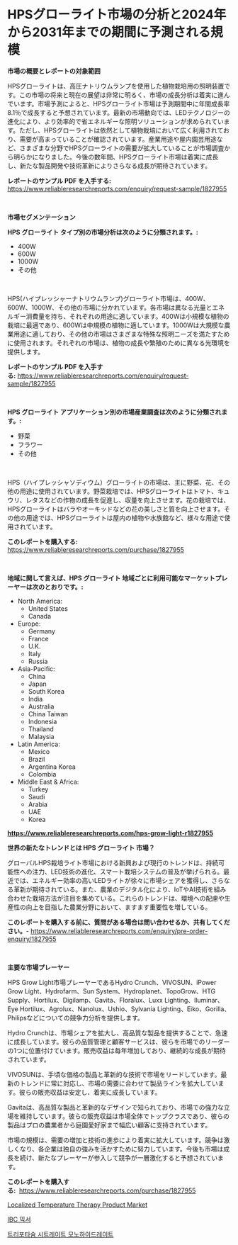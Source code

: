 <p><h1>HPSグローライト市場の分析と2024年から2031年までの期間に予測される規模</h1></p><p><strong>市場の概要とレポートの対象範囲</strong></p>
<p><p>HPSグローライトは、高圧ナトリウムランプを使用した植物栽培用の照明装置です。この市場の将来と現在の展望は非常に明るく、市場の成長分析は着実に進んでいます。市場予測によると、HPSグローライト市場は予測期間中に年間成長率8.1％で成長すると予想されています。最新の市場動向では、LEDテクノロジーの進化により、より効率的で省エネルギーな照明ソリューションが求められています。ただし、HPSグローライトは依然として植物栽培において広く利用されており、需要が高まっていることが確認されています。産業用途や屋内園芸用途など、さまざまな分野でHPSグローライトの需要が拡大していることが市場調査から明らかになりました。今後の数年間、HPSグローライト市場は着実に成長し、新たな製品開発や技術革新によりさらなる成長が期待されています。</p></p>
<p><strong>レポートのサンプル PDF を入手する:</strong> <a href="https://www.reliableresearchreports.com/enquiry/request-sample/1827955">https://www.reliableresearchreports.com/enquiry/request-sample/1827955</a></p>
<p>&nbsp;</p>
<p><strong>市場セグメンテーション</strong></p>
<p><strong>HPS グローライト タイプ別の市場分析は次のように分類されます。:</strong></p>
<p><ul><li>400W</li><li>600W</li><li>1000W</li><li>その他</li></ul></p>
<p>&nbsp;</p>
<p><p>HPS(ハイプレッシャーナトリウムランプ)グローライト市場は、400W、600W、1000W、その他の市場に分かれています。各市場は異なる光量とエネルギー消費量を持ち、それぞれの用途に適しています。400Wは小規模な植物の栽培に最適であり、600Wは中規模の植物に適しています。1000Wは大規模な農業用途に適しており、その他の市場はさまざまな特殊な照明ニーズを満たすために使用されます。それぞれの市場は、植物の成長や繁殖のために異なる光環境を提供します。</p></p>
<p><strong>レポートのサンプル PDF を入手する:</strong>&nbsp;<a href="https://www.reliableresearchreports.com/enquiry/request-sample/1827955">https://www.reliableresearchreports.com/enquiry/request-sample/1827955</a></p>
<p>&nbsp;</p>
<p><strong> HPS グローライト アプリケーション別の市場産業調査は次のように分類されます。:</strong></p>
<p><ul><li>野菜</li><li>フラワー</li><li>その他</li></ul></p>
<p>&nbsp;</p>
<p><p>HPS（ハイプレッシャソディウム）グローライトの市場は、主に野菜、花、その他の用途に使用されています。野菜栽培では、HPSグローライトはトマト、キュウリ、レタスなどの作物の成長を促進し、収量を向上させます。花の栽培では、HPSグローライトはバラやオーキッドなどの花の美しさと質を向上させます。その他の用途では、HPSグローライトは屋内の植物や水族館など、様々な用途で使用されています。</p></p>
<p><strong>このレポートを購入する:</strong>&nbsp; <a href="https://www.reliableresearchreports.com/purchase/1827955">https://www.reliableresearchreports.com/purchase/1827955</a></p>
<p>&nbsp;</p>
<p><strong>地域に関して言えば、HPS グローライト 地域ごとに利用可能なマーケットプレーヤーは次のとおりです。:</strong></p>
<p><ul>
    <li>
        North America:
        <ul>
            <li>United States</li>
            <li>Canada</li>
        </ul>
    </li>
    <li>
        Europe:
        <ul>
            <li>Germany</li>
            <li>France</li>
            <li>U.K.</li>
            <li>Italy</li>
            <li>Russia</li>
        </ul>
    </li>
    <li>
        Asia-Pacific:
        <ul>
            <li>China</li>
            <li>Japan</li>
            <li>South Korea</li>
            <li>India</li>
            <li>Australia</li>
            <li>China Taiwan</li>
            <li>Indonesia</li>
            <li>Thailand</li>
            <li>Malaysia</li>
        </ul>
    </li>
    <li>
        Latin America:
        <ul>
            <li>Mexico</li>
            <li>Brazil</li>
            <li>Argentina Korea</li>
            <li>Colombia</li>
        </ul>
    </li>
    <li>
        Middle East & Africa:
        <ul>
            <li>Turkey</li>
            <li>Saudi</li>
            <li>Arabia</li>
            <li>UAE</li>
            <li>Korea</li>
        </ul>
    </li>
    </ul></p>
<p><strong><a href="https://www.reliableresearchreports.com/hps-grow-light-r1827955">https://www.reliableresearchreports.com/hps-grow-light-r1827955</a></strong>&nbsp;</p>
<p><strong>世界の新たなトレンドとは HPS グローライト 市場？</strong></p>
<p><p>グローバルHPS栽培ライト市場における新興および現行のトレンドは、持続可能性への注力、LED技術の進化、スマート栽培システムの普及が挙げられる。最近では、エネルギー効率の高いLEDライトが徐々に市場シェアを獲得し、さらなる革新が期待されている。また、農業のデジタル化により、IoTやAI技術を組み合わせた栽培方法が注目を集めている。これらのトレンドは、環境への配慮や生産性の向上を目指した農業分野において、ますます重要性を増している。</p></p>
<p><strong>このレポートを購入する前に、質問がある場合は問い合わせるか、共有してください。</strong>- <a href="https://www.reliableresearchreports.com/enquiry/pre-order-enquiry/1827955">https://www.reliableresearchreports.com/enquiry/pre-order-enquiry/1827955</a></p>
<p>&nbsp;</p>
<p><strong>主要な市場プレーヤー</strong></p>
<p><p>HPS Grow Light市場プレーヤーであるHydro Crunch、VIVOSUN、iPower Grow Light、Hydrofarm、Sun System、Hydroplanet、TopoGrow、HTG Supply、Hortilux、Digilamp、Gavita、Floralux、Luxx Lighting、Iluminar、Eye Hortilux、Agrolux、Nanolux、Ushio、Sylvania Lighting、Eiko、Gorilla、Philipsなどについての競争力分析を提供します。</p><p>Hydro Crunchは、市場シェアを拡大し、高品質な製品を提供することで、急速に成長しています。彼らの品質管理と顧客サービスは、彼らを市場でのリーダーの1つに位置付けています。販売収益は毎年増加しており、継続的な成長が期待されています。</p><p>VIVOSUNは、手頃な価格の製品と革新的な技術で市場をリードしています。最新のトレンドに常に対応し、市場の需要に合わせて製品ラインを拡大しています。彼らの販売収益は安定し、着実に成長しています。</p><p>Gavitaは、高品質な製品と革新的なデザインで知られており、市場での強力な立場を維持しています。彼らの販売収益は市場全体でトップクラスであり、彼らの製品はプロの農業者から庭園愛好家まで幅広い顧客に支持されています。</p><p>市場の規模は、需要の増加と技術の進歩により着実に拡大しています。競争は激しくなり、各企業は独自の強みを活かすために努力しています。今後も市場は成長を続け、新たなプレーヤーが参入して競争が一層激化すると予想されています。</p></p>
<p><strong>このレポートを購入する:</strong>&nbsp;&nbsp;<a href="https://www.reliableresearchreports.com/purchase/1827955">https://www.reliableresearchreports.com/purchase/1827955</a></p>
<p><p><a href="https://www.linkedin.com/pulse/localized-temperature-therapy-product-market-size-growth-outlook-5vyoe?trackingId=x3gk07a%2Fj52LugOfTpSK2w%3D%3D">Localized Temperature Therapy Product Market</a></p><p><a href="https://medium.com/@raisin7568/ibc-%EB%AF%B9%EC%84%9C-%EC%8B%9C%EC%9E%A5-%EC%8B%9C%EC%9E%A5-%EC%A0%90%EC%9C%A0%EC%9C%A8-%EC%8B%9C%EC%9E%A5-%EB%8F%99%ED%96%A5-%EB%B0%8F-%EB%AF%B8%EB%9E%98-%EC%84%B1%EC%9E%A5-%ED%83%90%EC%83%89-8ee9d43018e1">IBC 믹서</a></p><p><a href="https://medium.com/@tarynhermanii/%ED%8A%B8%EB%A6%AC%ED%8F%AC%ED%83%80%EC%8A%98-%EC%8B%9C%ED%8A%B8%EB%A0%88%EC%9D%B4%ED%8A%B8-%EB%8B%A8%EC%88%98%EC%88%98%ED%99%94%EB%AC%BC-%EC%8B%9C%EC%9E%A5-%EC%9C%A0%ED%98%95-%EC%9D%91%EC%9A%A9-%EB%B0%8F-%EC%A7%80%EB%A6%AC%EC%97%90-%EB%8C%80%ED%95%9C-%ED%8F%AC%EA%B4%84%EC%A0%81-%ED%8F%89%EA%B0%80-72fcba1e7cea">트리포타슘 시트레이트 모노하이드레이트</a></p></p>